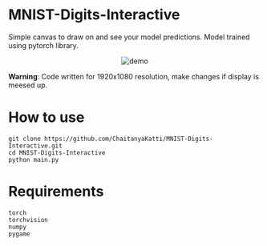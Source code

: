 # MNIST-Digits-Interactive

Simple canvas to draw on and see your model predictions. Model trained using pytorch library.

<p align="center">
  <img src="https://github.com/ChaitanyaKatti/MNIST-Digits-Interactive/assets/96473570/98d69078-ab7b-4a6c-8e1c-433f822c57d1" alt="demo" class="centered-image">
</p>

**Warning**: Code written for 1920x1080 resolution, make changes if display is meesed up.

# How to use
```
git clone https://github.com/ChaitanyaKatti/MNIST-Digits-Interactive.git
cd MNIST-Digits-Interactive
python main.py
```
# Requirements
```
torch
torchvision
numpy
pygame
```
